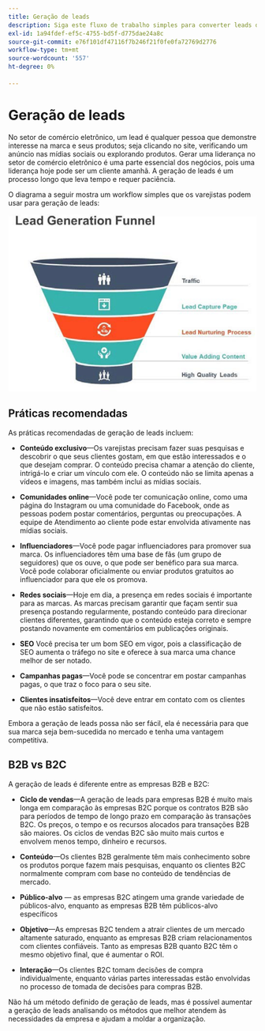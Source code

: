 ```yaml
---
title: Geração de leads
description: Siga este fluxo de trabalho simples para converter leads de comércio eletrônico em clientes em transação.
exl-id: 1a94fdef-ef5c-4755-bd5f-d775dae24a8c
source-git-commit: e76f101df47116f7b246f21f0fe0fa72769d2776
workflow-type: tm+mt
source-wordcount: '557'
ht-degree: 0%

---
```


# Geração de leads

No setor de comércio eletrônico, um lead é qualquer pessoa que demonstre interesse na marca e seus produtos; seja clicando no site, verificando um anúncio nas mídias sociais ou explorando produtos. Gerar uma liderança no setor de comércio eletrônico é uma parte essencial dos negócios, pois uma liderança hoje pode ser um cliente amanhã. A geração de leads é um processo longo que leva tempo e requer paciência.

O diagrama a seguir mostra um workflow simples que os varejistas podem usar para geração de leads:

![Diagrama de funil de geração de leads](../../assets/playbooks/lead-generation-funnel.png)

## Práticas recomendadas

As práticas recomendadas de geração de leads incluem:

- **Conteúdo exclusivo**—Os varejistas precisam fazer suas pesquisas e descobrir o que seus clientes gostam, em que estão interessados e o que desejam comprar. O conteúdo precisa chamar a atenção do cliente, intrigá-lo e criar um vínculo com ele. O conteúdo não se limita apenas a vídeos e imagens, mas também inclui as mídias sociais.

- **Comunidades online**—Você pode ter comunicação online, como uma página do Instagram ou uma comunidade do Facebook, onde as pessoas podem postar comentários, perguntas ou preocupações. A equipe de Atendimento ao cliente pode estar envolvida ativamente nas mídias sociais.

- **Influenciadores**—Você pode pagar influenciadores para promover sua marca. Os influenciadores têm uma base de fãs (um grupo de seguidores) que os ouve, o que pode ser benéfico para sua marca. Você pode colaborar oficialmente ou enviar produtos gratuitos ao influenciador para que ele os promova.

- **Redes sociais**—Hoje em dia, a presença em redes sociais é importante para as marcas. As marcas precisam garantir que façam sentir sua presença postando regularmente, postando conteúdo para direcionar clientes diferentes, garantindo que o conteúdo esteja correto e sempre postando novamente em comentários em publicações originais.

- **SEO** Você precisa ter um bom SEO em vigor, pois a classificação de SEO aumenta o tráfego no site e oferece à sua marca uma chance melhor de ser notado.

- **Campanhas pagas**—Você pode se concentrar em postar campanhas pagas, o que traz o foco para o seu site.

- **Clientes insatisfeitos**—Você deve entrar em contato com os clientes que não estão satisfeitos.

Embora a geração de leads possa não ser fácil, ela é necessária para que sua marca seja bem-sucedida no mercado e tenha uma vantagem competitiva.

## B2B vs B2C

A geração de leads é diferente entre as empresas B2B e B2C:

- **Ciclo de vendas**—A geração de leads para empresas B2B é muito mais longa em comparação às empresas B2C porque os contratos B2B são para períodos de tempo de longo prazo em comparação às transações B2C. Os preços, o tempo e os recursos alocados para transações B2B são maiores. Os ciclos de vendas B2C são muito mais curtos e envolvem menos tempo, dinheiro e recursos.

- **Conteúdo**—Os clientes B2B geralmente têm mais conhecimento sobre os produtos porque fazem mais pesquisas, enquanto os clientes B2C normalmente compram com base no conteúdo de tendências de mercado.

- **Público-alvo** — as empresas B2C atingem uma grande variedade de públicos-alvo, enquanto as empresas B2B têm públicos-alvo específicos

- **Objetivo**—As empresas B2C tendem a atrair clientes de um mercado altamente saturado, enquanto as empresas B2B criam relacionamentos com clientes confiáveis. Tanto as empresas B2B quanto B2C têm o mesmo objetivo final, que é aumentar o ROI.

- **Interação**—Os clientes B2C tomam decisões de compra individualmente, enquanto várias partes interessadas estão envolvidas no processo de tomada de decisões para compras B2B.

Não há um método definido de geração de leads, mas é possível aumentar a geração de leads analisando os métodos que melhor atendem às necessidades da empresa e ajudam a moldar a organização.
